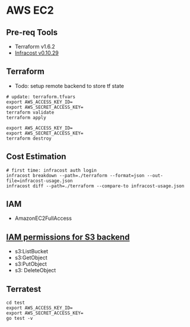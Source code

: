 # AWS EC2
## Pre-req Tools
- Terraform v1.6.2
- [Infracost v0.10.29](https://github.com/infracost/infracost)

## Terraform
- Todo: setup remote backend to store tf state
```shell
# update: terraform.tfvars
export AWS_ACCESS_KEY_ID=
export AWS_SECRET_ACCESS_KEY=
terraform validate
terraform apply
```
```shell
export AWS_ACCESS_KEY_ID=
export AWS_SECRET_ACCESS_KEY=
terraform destroy
```

## Cost Estimation
```shell
# first time: infracost auth login
infracost breakdown --path=./terraform --format=json --out-file=infracost-usage.json
infracost diff --path=./terraform --compare-to infracost-usage.json
```

## IAM
- AmazonEC2FullAccess

## [IAM permissions for S3 backend](https://developer.hashicorp.com/terraform/language/settings/backends/s3#s3-bucket-permissions)
- s3:ListBucket
- s3:GetObject
- s3:PutObject
- s3: DeleteObject

## Terratest
```shell
cd test
export AWS_ACCESS_KEY_ID=
export AWS_SECRET_ACCESS_KEY=
go test -v
```
